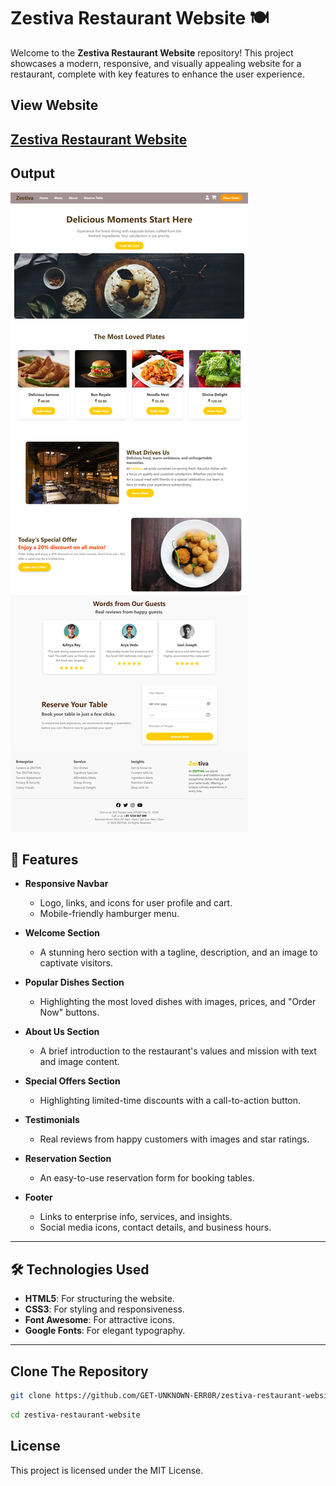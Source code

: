 # Zestiva Restaurant Website 🍽️

Welcome to the **Zestiva Restaurant Website** repository! This project showcases a modern, responsive, and visually appealing website for a restaurant, complete with key features to enhance the user experience.

## View Website  
[Zestiva Restaurant Website](https://get-unknown-err0r.github.io/zestiva-restaurant-website/)  
---
## Output

![image](site_img.jpeg)

## 🌟 Features  

- **Responsive Navbar**  
  - Logo, links, and icons for user profile and cart.  
  - Mobile-friendly hamburger menu.  

- **Welcome Section**  
  - A stunning hero section with a tagline, description, and an image to captivate visitors.  

- **Popular Dishes Section**  
  - Highlighting the most loved dishes with images, prices, and "Order Now" buttons.  

- **About Us Section**  
  - A brief introduction to the restaurant's values and mission with text and image content.  

- **Special Offers Section**  
  - Highlighting limited-time discounts with a call-to-action button.  

- **Testimonials**  
  - Real reviews from happy customers with images and star ratings.  

- **Reservation Section**  
  - An easy-to-use reservation form for booking tables.  

- **Footer**  
  - Links to enterprise info, services, and insights.  
  - Social media icons, contact details, and business hours.  

---

## 🛠️ Technologies Used  

- **HTML5**: For structuring the website.  
- **CSS3**: For styling and responsiveness.  
- **Font Awesome**: For attractive icons.  
- **Google Fonts**: For elegant typography.  

---

## Clone The Repository
   ```bash
   git clone https://github.com/GET-UNKNOWN-ERR0R/zestiva-restaurant-website.git
   ```
   ```bash
   cd zestiva-restaurant-website
   ```
## License
   This project is licensed under the MIT License.
